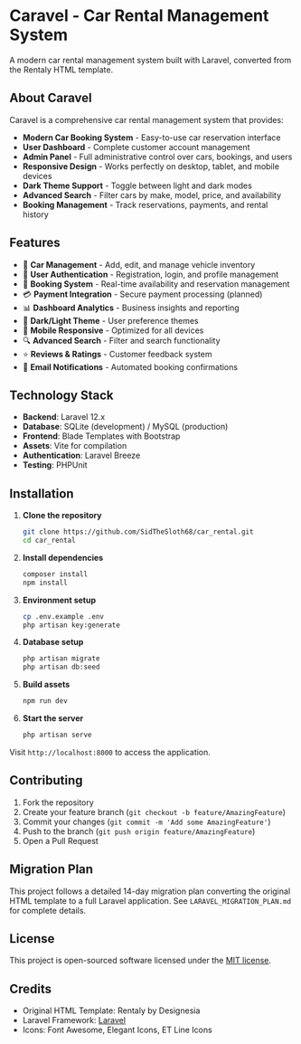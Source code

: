 # Caravel - Car Rental Management System

A modern car rental management system built with Laravel, converted from the Rentaly HTML template.

## About Caravel

Caravel is a comprehensive car rental management system that provides:

- **Modern Car Booking System** - Easy-to-use car reservation interface
- **User Dashboard** - Complete customer account management
- **Admin Panel** - Full administrative control over cars, bookings, and users
- **Responsive Design** - Works perfectly on desktop, tablet, and mobile devices
- **Dark Theme Support** - Toggle between light and dark modes
- **Advanced Search** - Filter cars by make, model, price, and availability
- **Booking Management** - Track reservations, payments, and rental history

## Features

- 🚗 **Car Management** - Add, edit, and manage vehicle inventory
- 👥 **User Authentication** - Registration, login, and profile management
- 📅 **Booking System** - Real-time availability and reservation management
- 💳 **Payment Integration** - Secure payment processing (planned)
- 📊 **Dashboard Analytics** - Business insights and reporting
- 🌙 **Dark/Light Theme** - User preference themes
- 📱 **Mobile Responsive** - Optimized for all devices
- 🔍 **Advanced Search** - Filter and search functionality
- ⭐ **Reviews & Ratings** - Customer feedback system
- 📧 **Email Notifications** - Automated booking confirmations

## Technology Stack

- **Backend**: Laravel 12.x
- **Database**: SQLite (development) / MySQL (production)
- **Frontend**: Blade Templates with Bootstrap
- **Assets**: Vite for compilation
- **Authentication**: Laravel Breeze
- **Testing**: PHPUnit

## Installation

1. **Clone the repository**
   ```bash
   git clone https://github.com/SidTheSloth68/car_rental.git
   cd car_rental
   ```

2. **Install dependencies**
   ```bash
   composer install
   npm install
   ```

3. **Environment setup**
   ```bash
   cp .env.example .env
   php artisan key:generate
   ```

4. **Database setup**
   ```bash
   php artisan migrate
   php artisan db:seed
   ```

5. **Build assets**
   ```bash
   npm run dev
   ```

6. **Start the server**
   ```bash
   php artisan serve
   ```

Visit `http://localhost:8000` to access the application.

## Contributing

1. Fork the repository
2. Create your feature branch (`git checkout -b feature/AmazingFeature`)
3. Commit your changes (`git commit -m 'Add some AmazingFeature'`)
4. Push to the branch (`git push origin feature/AmazingFeature`)
5. Open a Pull Request

## Migration Plan

This project follows a detailed 14-day migration plan converting the original HTML template to a full Laravel application. See `LARAVEL_MIGRATION_PLAN.md` for complete details.

## License

This project is open-sourced software licensed under the [MIT license](https://opensource.org/licenses/MIT).

## Credits

- Original HTML Template: Rentaly by Designesia
- Laravel Framework: [Laravel](https://laravel.com)
- Icons: Font Awesome, Elegant Icons, ET Line Icons
